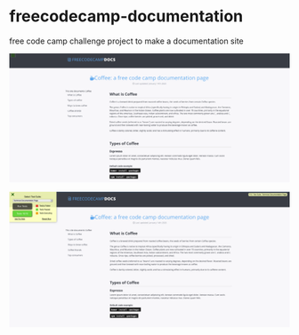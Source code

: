 # freecodecamp-documentation
free code camp challenge project to make a documentation site


![site-pic](https://github.com/JoshuaAdrianJones/freecodecamp-documentation/blob/master/docs.png)

![tests-passing](https://github.com/JoshuaAdrianJones/freecodecamp-documentation/blob/master/docs-tests-passing.png)
